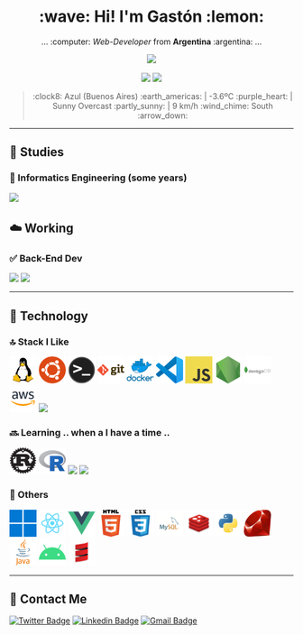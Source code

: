 <h1 align="center"><b>:wave: Hi! I'm Gastón :lemon:</b></h1>
<p align="center">... :computer: <i>Web-Developer</i> from <b>Argentina</b> :argentina: ...</p>

<p align="center">
    <img width="500" src="https://user-images.githubusercontent.com/39351850/133913399-254b182e-2909-49c5-a424-dc27690f39b1.png">
</p>
<p align="center">
    <img src="https://rgp-cards-service.vercel.app/api/user/gastonpereyra?hideTitle=true&width=500">
    <img src="https://rgp-cards-service.vercel.app/api/user/gastonpereyra/languages?isCompact=true&hideTitle=true&width=500">
</p>

> <p align="center">:clock8: Azul (Buenos Aires) :earth_americas: | -3.6ºC :purple_heart: | Sunny Overcast :partly_sunny: | 9 km/h :wind_chime: South :arrow_down:</p>

---

## :school: Studies
### :black_square_button: Informatics Engineering (some years)

<code><img height="48" src="https://confedi.org.ar/wp-content/uploads/2020/09/fiuba_logo.jpg"></code>

## :cloud: Working 
### :white_check_mark: Back-End Dev

[<code><img height="48" src="https://avatars0.githubusercontent.com/u/56369819?s=200&v=4"></code>](http://fizzmod.com/)
[<code><img height="48" src="https://avatars3.githubusercontent.com/u/49998302?s=200&v=4"></code>](https://github.com/janis-commerce)

---

## :floppy_disk: Technology

### :top: Stack I Like
<code><img height="48" src="https://raw.githubusercontent.com/github/explore/80688e429a7d4ef2fca1e82350fe8e3517d3494d/topics/linux/linux.png"></code>
<code><img height="48" src="https://raw.githubusercontent.com/github/explore/80688e429a7d4ef2fca1e82350fe8e3517d3494d/topics/ubuntu/ubuntu.png"></code>
<code><img height="48" src="https://raw.githubusercontent.com/github/explore/80688e429a7d4ef2fca1e82350fe8e3517d3494d/topics/terminal/terminal.png"></code>
<code><img height="48" src="https://raw.githubusercontent.com/github/explore/80688e429a7d4ef2fca1e82350fe8e3517d3494d/topics/git/git.png"></code>
<code><img height="48" src="https://raw.githubusercontent.com/github/explore/80688e429a7d4ef2fca1e82350fe8e3517d3494d/topics/docker/docker.png"></code>
<code><img height="48" src="https://raw.githubusercontent.com/github/explore/80688e429a7d4ef2fca1e82350fe8e3517d3494d/topics/visual-studio-code/visual-studio-code.png"></code>
<code><img height="48" src="https://raw.githubusercontent.com/github/explore/80688e429a7d4ef2fca1e82350fe8e3517d3494d/topics/javascript/javascript.png"></code>
<code><img height="48" src="https://raw.githubusercontent.com/github/explore/80688e429a7d4ef2fca1e82350fe8e3517d3494d/topics/nodejs/nodejs.png"></code>
<code><img height="48" src="https://raw.githubusercontent.com/github/explore/80688e429a7d4ef2fca1e82350fe8e3517d3494d/topics/mongodb/mongodb.png"></code>
<code><img height="48" src="https://raw.githubusercontent.com/github/explore/80688e429a7d4ef2fca1e82350fe8e3517d3494d/topics/aws/aws.png"></code>
<code><img height="48" src="https://seeklogo.com/images/S/serverless-logo-314C5E0CB4-seeklogo.com.png"></code>

### :soon: Learning .. when a I have a time ..
<code><img height="48" src="https://raw.githubusercontent.com/github/explore/80688e429a7d4ef2fca1e82350fe8e3517d3494d/topics/rust/rust.png"></code>
<code><img height="48" src="https://raw.githubusercontent.com/github/explore/80688e429a7d4ef2fca1e82350fe8e3517d3494d/topics/r/r.png"></code>
<code><img height="48" src="https://mentocta.com/wp-content/uploads/2016/08/datascience-1024x511.png"></code>
<code><img height="48" src="https://upload.wikimedia.org/wikipedia/commons/d/d5/Hey_Machine_Learning_Logo.png"></code>

### :open_file_folder: Others
<code><img height="48" src="https://raw.githubusercontent.com/github/explore/80688e429a7d4ef2fca1e82350fe8e3517d3494d/topics/windows/windows.png"></code>
<code><img height="48" src="https://raw.githubusercontent.com/github/explore/80688e429a7d4ef2fca1e82350fe8e3517d3494d/topics/react/react.png"></code>
<code><img height="48" src="https://raw.githubusercontent.com/github/explore/80688e429a7d4ef2fca1e82350fe8e3517d3494d/topics/vue/vue.png"></code>
<code><img height="48" src="https://raw.githubusercontent.com/github/explore/80688e429a7d4ef2fca1e82350fe8e3517d3494d/topics/html/html.png"></code>
<code><img height="48" src="https://raw.githubusercontent.com/github/explore/80688e429a7d4ef2fca1e82350fe8e3517d3494d/topics/css/css.png"></code>
<code><img height="48" src="https://raw.githubusercontent.com/github/explore/80688e429a7d4ef2fca1e82350fe8e3517d3494d/topics/mysql/mysql.png"></code>
<code><img height="48" src="https://raw.githubusercontent.com/github/explore/80688e429a7d4ef2fca1e82350fe8e3517d3494d/topics/redis/redis.png"></code>
<code><img height="48" src="https://raw.githubusercontent.com/github/explore/80688e429a7d4ef2fca1e82350fe8e3517d3494d/topics/python/python.png"></code>
<code><img height="48" src="https://raw.githubusercontent.com/github/explore/80688e429a7d4ef2fca1e82350fe8e3517d3494d/topics/ruby/ruby.png"></code>
<code><img height="48" src="https://raw.githubusercontent.com/github/explore/80688e429a7d4ef2fca1e82350fe8e3517d3494d/topics/java/java.png"></code>
<code><img height="48" src="https://raw.githubusercontent.com/github/explore/80688e429a7d4ef2fca1e82350fe8e3517d3494d/topics/android/android.png"></code>
<code><img height="48" src="https://raw.githubusercontent.com/github/explore/80688e429a7d4ef2fca1e82350fe8e3517d3494d/topics/scala/scala.png"></code>

---

## :calling: Contact Me

[![Twitter Badge](https://img.shields.io/badge/-@gastonpereyra-00acee?style=for-the-badge&logo=twitter&logoColor=white&link=https://twitter.com/gastonpereyra)](https://twitter.com/gastonpereyra)
[![Linkedin Badge](https://img.shields.io/badge/-Follow_Me-blue?style=for-the-badge&logo=Linkedin&logoColor=white&link=https://www.linkedin.com/in/gaston-pereyra//)](https://www.linkedin.com/in/gaston-pereyra/)
[![Gmail Badge](https://img.shields.io/badge/-rgpxen@gmail.com-d44638?style=for-the-badge&logo=Gmail&logoColor=white&link=mailto:rgpxen@gmail@gmail.com)](mailto:rgpxen@gmail.com)
